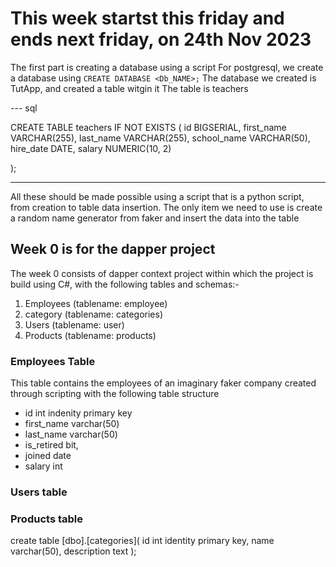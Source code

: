 # This week startst this friday and ends next friday, on 24th Nov 2023

The first part is creating a database using a script
For postgresql, we create a database using `CREATE DATABASE <Db_NAME>;`
The database we created is TutApp, and created a table witgin it
The table is teachers

--- sql

CREATE TABLE teachers IF NOT EXISTS (
id BIGSERIAL,
first_name VARCHAR(255),
last_name VARCHAR(255),
school_name VARCHAR(50),
hire_date DATE,
salary NUMERIC(10, 2)

);

---

All these should be made possible using a script that is a python script,
from creation to table data insertion.
The only item we need to use is create a random name generator from faker and insert the data into the table

## Week 0 is for the dapper project

The week 0 consists of dapper context project within which the project is build using C#, with the following tables and schemas:-

1. Employees (tablename: employee)
2. category (tablename: categories)
3. Users (tablename: user)
4. Products (tablename: products)

### Employees Table

This table contains the employees of an imaginary faker company created through scripting with the following table structure

- id int indenity primary key <!-- which creates an auto incrementing attribute for SQL server database -->
- first_name varchar(50)
- last_name varchar(50)
- is_retired bit, <!-- which stands for boolean in sql server -->
- joined date <!-- indicating the date joined with the format -->
- salary int

### Users table

### Products table

create table [dbo].[categories](
id int identity primary key,
name varchar(50),
description text
);
